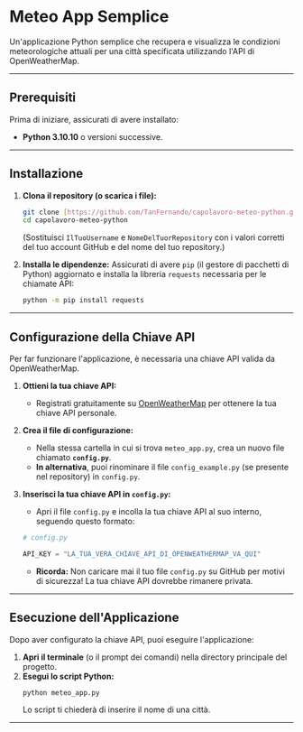 # Meteo App Semplice

Un'applicazione Python semplice che recupera e visualizza le condizioni meteorologiche attuali per una città specificata utilizzando l'API di OpenWeatherMap.

---

## Prerequisiti

Prima di iniziare, assicurati di avere installato:

* **Python 3.10.10** o versioni successive.

---

## Installazione

1.  **Clona il repository (o scarica i file):**
    ```bash
    git clone [https://github.com/TanFernando/capolavoro-meteo-python.git]
    cd capolavoro-meteo-python
    ```
    (Sostituisci `IlTuoUsername` e `NomeDelTuorRepository` con i valori corretti del tuo account GitHub e del nome del tuo repository.)

2.  **Installa le dipendenze:**
    Assicurati di avere `pip` (il gestore di pacchetti di Python) aggiornato e installa la libreria `requests` necessaria per le chiamate API:
    ```bash
    python -m pip install requests
    ```

---

## Configurazione della Chiave API

Per far funzionare l'applicazione, è necessaria una chiave API valida da OpenWeatherMap.

1.  **Ottieni la tua chiave API:**
    * Registrati gratuitamente su [OpenWeatherMap](https://openweathermap.org/api) per ottenere la tua chiave API personale.

2.  **Crea il file di configurazione:**
    * Nella stessa cartella in cui si trova `meteo_app.py`, crea un nuovo file chiamato **`config.py`**.
    * **In alternativa**, puoi rinominare il file `config_example.py` (se presente nel repository) in `config.py`.

3.  **Inserisci la tua chiave API in `config.py`:**
    * Apri il file `config.py` e incolla la tua chiave API al suo interno, seguendo questo formato:

    ```python
    # config.py

    API_KEY = "LA_TUA_VERA_CHIAVE_API_DI_OPENWEATHERMAP_VA_QUI"
    ```
    * **Ricorda:** Non caricare mai il tuo file `config.py` su GitHub per motivi di sicurezza! La tua chiave API dovrebbe rimanere privata.

---

## Esecuzione dell'Applicazione

Dopo aver configurato la chiave API, puoi eseguire l'applicazione:

1.  **Apri il terminale** (o il prompt dei comandi) nella directory principale del progetto.
2.  **Esegui lo script Python:**
    ```bash
    python meteo_app.py
    ```
    Lo script ti chiederà di inserire il nome di una città.

---
